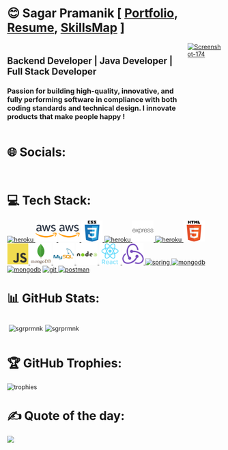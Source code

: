  <div style="display: flex; justify-content: space-between;">
        <div>
            <h1>
             😊 Sagar Pramanik [ <a href="https://pramanik-sagar.netlify.app/" target="_blank">Portfolio</a>, <a href="https://drive.google.com/file/d/1qlnZngjm58hPCue2YMRwD3q_qAvmWOqd/view" target="_blank">Resume</a>, <a href="https://drive.google.com/file/d/1EZzPWxCfyxuR0pX5gCoFZ1ibTBulVv_r/view?usp=sharing" target="_blank">SkillsMap</a> ]
</h1>
</div>
<div>
<img src="https://visitcount.itsvg.in/api?id=sgrprmnk&label=Profile%20Views%3A%20&color=1&icon=5&pretty=false" alt="">
</div>
</div>
<div style="display: flex;">
   <div>
    <h2>
    Backend Developer | Java Developer | Full Stack Developer
    </h2>
    <h3>
    Passion for building high-quality, innovative, and fully performing software
     in compliance with both coding standards and technical design. I innovate products that make people happy !
    </h3>
</div>
    <div style="width:200px; height: 100px;">
<a href="https://ibb.co/Swkgdws"><img src="https://i.ibb.co/qYH8WYy/Screenshot-174.png" alt="Screenshot-174" border="0"></a>
</div>
</div>
    <div>
<h1>🌐 Socials:</h1>
<a href="https://linkedin.com/in/sagar-pramanik"><img
        src="https://img.shields.io/badge/LinkedIn-%230077B5.svg?logo=linkedin&logoColor=white" alt=""></a>
<a href="https://twitter.com/_sagarpramanik"><img
        src="https://img.shields.io/badge/Twitter-%231DA1F2.svg?logo=Twitter&logoColor=white" alt=""></a>
    </div>
<div>
    <h1>💻 Tech Stack:</h1>
    <p align="left">
     <a href="https://www.java.com/en/" target="_blank" rel="noreferrer"> <img src="https://cdn.jsdelivr.net/gh/devicons/devicon/icons/java/java-original.svg" alt="heroku" width="50" height="50"/> </a><a href="https://aws.amazon.com" target="_blank" rel="noreferrer"> <img
                src="https://raw.githubusercontent.com/devicons/devicon/master/icons/amazonwebservices/amazonwebservices-original-wordmark.svg"
                alt="aws" width="50" height="50" /> </a> 
     <a href="https://aws.amazon.com" target="_blank" rel="noreferrer"> <img
                src="https://raw.githubusercontent.com/devicons/devicon/master/icons/amazonwebservices/amazonwebservices-original-wordmark.svg"
                alt="aws" width="50" height="50" /> </a> <a href="https://www.w3schools.com/css/" target="_blank"
            rel="noreferrer"> <img
                src="https://raw.githubusercontent.com/devicons/devicon/master/icons/css3/css3-original-wordmark.svg"
                alt="css3" width="50" height="50" /> </a>
                <a href="https://www.w3schools.com/expressjs/" target="_blank" rel="noreferrer"> <img src="https://cdn.jsdelivr.net/gh/devicons/devicon/icons/bootstrap/bootstrap-original.svg" alt="heroku" width="50" height="50"/> </a>
                <a href="https://expressjs.com" target="_blank"
            rel="noreferrer">
            <img src="https://raw.githubusercontent.com/devicons/devicon/master/icons/express/express-original-wordmark.svg"
                alt="express" width="50" height="50" /> </a>  <a href="https://heroku.com" target="_blank" rel="noreferrer"> <img
                src="https://www.vectorlogo.zone/logos/heroku/heroku-icon.svg" alt="heroku" width="50" height="50" />
        </a>
        <a href="https://www.w3.org/html/" target="_blank" rel="noreferrer"> <img
                src="https://raw.githubusercontent.com/devicons/devicon/master/icons/html5/html5-original-wordmark.svg"
                alt="html5" width="50" height="50" /> </a> <a href="https://developer.mozilla.org/en-US/docs/Web/JavaScript"
            target="_blank" rel="noreferrer"> <img
                src="https://raw.githubusercontent.com/devicons/devicon/master/icons/javascript/javascript-original.svg"
                alt="javascript" width="50" height="50" /> </a>  <a href="https://www.mongodb.com/" target="_blank"
            rel="noreferrer"> <img
                src="https://raw.githubusercontent.com/devicons/devicon/master/icons/mongodb/mongodb-original-wordmark.svg"
                alt="mongodb" width="50" height="50" /> </a> <a href="https://www.mysql.com/" target="_blank"
            rel="noreferrer"> <img
                src="https://raw.githubusercontent.com/devicons/devicon/master/icons/mysql/mysql-original-wordmark.svg"
                alt="mysql" width="50" height="50" /> </a> <a href="https://nodejs.org" target="_blank"
            rel="noreferrer">
            <img src="https://raw.githubusercontent.com/devicons/devicon/master/icons/nodejs/nodejs-original-wordmark.svg"
                alt="nodejs" width="50" height="50" /> </a>  <a href="https://reactjs.org/" target="_blank" rel="noreferrer"> <img
                src="https://raw.githubusercontent.com/devicons/devicon/master/icons/react/react-original-wordmark.svg"
                alt="react" width="50" height="50" /> </a> <a href="https://redux.js.org" target="_blank"
            rel="noreferrer">
            <img src="https://raw.githubusercontent.com/devicons/devicon/master/icons/redux/redux-original.svg"
                alt="redux" width="50" height="50" /> </a> <a href="https://spring.io/" target="_blank"
            rel="noreferrer"> <img src="https://www.vectorlogo.zone/logos/springio/springio-icon.svg" alt="spring"
                width="50" height="50" />
        </a>
        <a href="https://www.jetbrains.com/idea/"><img src="https://cdn.jsdelivr.net/gh/devicons/devicon/icons/intellij/intellij-original.svg" alt="mongodb" width="50" height="50" /></a>
<a href="https://code.visualstudio.com/"><img src="https://cdn.jsdelivr.net/gh/devicons/devicon/icons/vscode/vscode-original.svg" alt="mongodb" width="50" height="50" /></a>
<a href="https://git-scm.com/" target="_blank" rel="noreferrer"> <img
        src="https://www.vectorlogo.zone/logos/git-scm/git-scm-icon.svg" alt="git" width="50" height="50" /> </a>
        <a href="https://postman.com" target="_blank" rel="noreferrer">
            <img src="https://www.vectorlogo.zone/logos/getpostman/getpostman-icon.svg" alt="postman" width="40" height="40" />
        </a>
    </p>
</div>
    
<div>
    <h1>📊 GitHub Stats: </h1>
<div style="display: flex; gap: 5px;">
    <p>&nbsp;<img align="center"
            src="https://github-readme-stats.vercel.app/api?username=sgrprmnk&show_icons=true&locale=en&hide_border=true&count_private=true"
            alt="sgrprmnk" />
    </p>
    <p><img align="center" src="https://github-readme-streak-stats.herokuapp.com/?user=sgrprmnk&hide_border=true&count_private=true" alt="sgrprmnk" /></p>
</div>
</div>
    <div>
        <h1>🏆 GitHub Trophies: </h1>
        <img src="https://github-profile-trophy.vercel.app/?username=sgrprmnk&theme=radical&no-frame=false&no-bg=true&margin-w=4"
            alt="trophies">
    </div>
    <div>
        <h1>✍️ Quote of the day: </h1>
        <img src="https://quotes-github-readme.vercel.app/api?type=horizontal&theme=marco">
    </div> 
